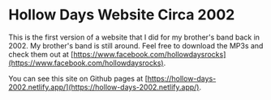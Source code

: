 # Hollow Days Website Circa 2002

This is the first version of a website that I did for my brother's band back in 2002. My brother's band is still around. Feel free to download the MP3s and check them out at [https://www.facebook.com/hollowdaysrocks](https://www.facebook.com/hollowdaysrocks).

You can see this site on Github pages at [https://hollow-days-2002.netlify.app/](https://hollow-days-2002.netlify.app/).
